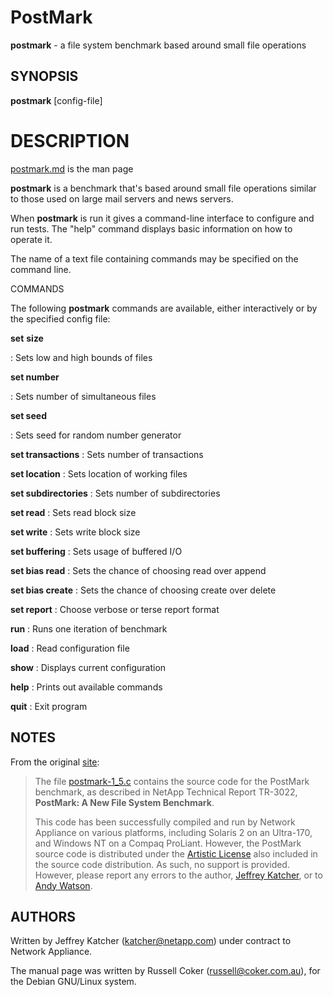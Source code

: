 # PostMark

**postmark** - a file system benchmark based around small file operations


SYNOPSIS
--------

__postmark__ [config-file]

# DESCRIPTION

[postmark.md](postmark.md) is the man page

**postmark** is a benchmark that's based around small file operations similar to those used on large mail servers and news servers.

When **postmark** is run it gives a command-line interface to configure and run tests. The "help" command displays basic information on how to operate it.

The name of a text file containing commands may be specified on the command line.

COMMANDS

The following **postmark** commands are available, either interactively or by the specified config file:

**set** **size**

:   Sets low and high bounds of files

**set number**

:   Sets number of simultaneous files

**set seed**

:   Sets seed for random number generator

**set transactions**
:   Sets number of transactions

**set location**
:   Sets location of working files

**set subdirectories**
:   Sets number of subdirectories

**set read**
:   Sets read block size

**set write**
:   Sets write block size

**set buffering**
:   Sets usage of buffered I/O

**set bias read**
:   Sets the chance of choosing read over append

**set bias create**
:   Sets the chance of choosing create over delete

**set report**
:   Choose verbose or terse report format

**run**
:   Runs one iteration of benchmark

**load**
:   Read configuration file

**show**
:   Displays current configuration

**help**
:   Prints out available commands

**quit**
:   Exit program


NOTES
-----

From the original [site](http://www.netapp.com/tech_library/postmark.html):

> The file [postmark-1_5.c](postmark-1_5.c) contains the source code for the PostMark benchmark, as described in NetApp Technical Report TR-3022, __PostMark: A New File System Benchmark__.
> 
> This code has been successfully compiled and run by Network Appliance on various platforms, including Solaris 2 on an Ultra-170, and Windows NT on a Compaq ProLiant. However, the PostMark source code is distributed under the [Artistic License](LICENSE) also included in the source code distribution. As such, no support is provided. However, please report any errors to the author, [Jeffrey Katcher](katcher@netapp.com), or to [Andy Watson](watson@netapp.com).


AUTHORS
-------

Written by Jeffrey Katcher (katcher@netapp.com) under contract to Network Appliance.

The manual page was written by Russell Coker (russell@coker.com.au),
for the Debian GNU/Linux system.
